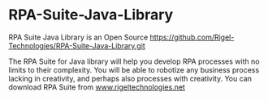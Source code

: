 # RPA-Suite-Java-Library

RPA Suite Java Library is an Open Source https://github.com/Rigel-Technologies/RPA-Suite-Java-Library.git

The RPA Suite for Java library will help you develop RPA processes with no limits to their complexity. You will be able to robotize any business process lacking in creativity, and perhaps also processes with creativity. You can download RPA Suite from www.rigeltechnologies.net

